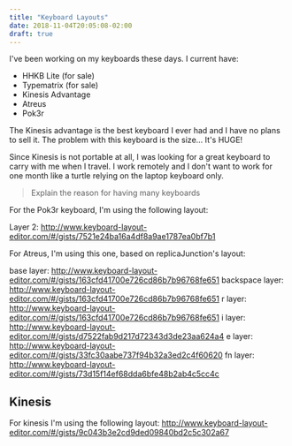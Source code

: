 ```yaml
---
title: "Keyboard Layouts"
date: 2018-11-04T20:05:08-02:00
draft: true
---
```


I've been working on my keyboards these days. I current have:

* HHKB Lite (for sale)
* Typematrix (for sale)
* Kinesis Advantage
* Atreus
* Pok3r

The Kinesis advantage is the best keyboard I ever had and I have no plans to sell it. The problem with this keyboard is the size... It's HUGE!

Since Kinesis is not portable at all, I was looking for a great keyboard to
carry with me when I travel. I work remotely and I don't want to work for one
month like a turtle relying on the laptop keyboard only.


> Explain the reason for having many keyboards


For the Pok3r keyboard, I'm using the following layout:

Layer 2: http://www.keyboard-layout-editor.com/#/gists/7521e24ba16a4df8a9ae1787ea0bf7b1

For Atreus, I'm using this one, based on replicaJunction's layout:

base layer: http://www.keyboard-layout-editor.com/#/gists/163cfd41700e726cd86b7b96768fe651
backspace layer: http://www.keyboard-layout-editor.com/#/gists/163cfd41700e726cd86b7b96768fe651
r layer: http://www.keyboard-layout-editor.com/#/gists/163cfd41700e726cd86b7b96768fe651
i layer: http://www.keyboard-layout-editor.com/#/gists/d7522fab9d217d72343d3de23aa624a4
e layer: http://www.keyboard-layout-editor.com/#/gists/33fc30aabe737f94b32a3ed2c4f60620
fn layer: http://www.keyboard-layout-editor.com/#/gists/73d15f14ef68dda6bfe48b2ab4c5cc4c


## Kinesis

For kinesis I'm using the following layout: http://www.keyboard-layout-editor.com/#/gists/9c043b3e2cd9ded09840bd2c5c302a67

